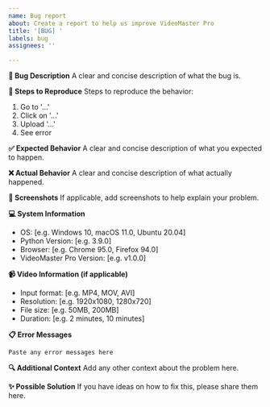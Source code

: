 ```yaml
---
name: Bug report
about: Create a report to help us improve VideoMaster Pro
title: '[BUG] '
labels: bug
assignees: ''

---
```


**🐛 Bug Description**
A clear and concise description of what the bug is.

**🔄 Steps to Reproduce**
Steps to reproduce the behavior:
1. Go to '...'
2. Click on '...'
3. Upload '...'
4. See error

**✅ Expected Behavior**
A clear and concise description of what you expected to happen.

**❌ Actual Behavior**
A clear and concise description of what actually happened.

**📸 Screenshots**
If applicable, add screenshots to help explain your problem.

**💻 System Information**
 - OS: [e.g. Windows 10, macOS 11.0, Ubuntu 20.04]
 - Python Version: [e.g. 3.9.0]
 - Browser: [e.g. Chrome 95.0, Firefox 94.0]
 - VideoMaster Pro Version: [e.g. v1.0.0]

**📹 Video Information (if applicable)**
 - Input format: [e.g. MP4, MOV, AVI]
 - Resolution: [e.g. 1920x1080, 1280x720]
 - File size: [e.g. 50MB, 200MB]
 - Duration: [e.g. 2 minutes, 10 minutes]

**📋 Error Messages**
```
Paste any error messages here
```

**🔍 Additional Context**
Add any other context about the problem here.

**✨ Possible Solution**
If you have ideas on how to fix this, please share them here.
